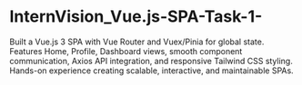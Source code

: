 # InternVision_Vue.js-SPA-Task-1-
Built a Vue.js 3 SPA with Vue Router and Vuex/Pinia for global state. Features Home, Profile, Dashboard views, smooth component communication, Axios API integration, and responsive Tailwind CSS styling. Hands-on experience creating scalable, interactive, and maintainable SPAs.
